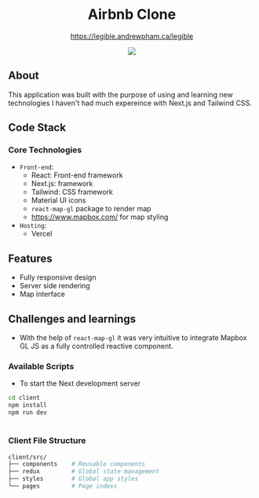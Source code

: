 <div align="center">

# Airbnb Clone

https://legible.andrewpham.ca/legible

<img src="~/../airbnbpreview.png">

</div>

## About

This application was built with the purpose of using and learning new technologies I haven't had much expereince with Next.js and Tailwind CSS.

## Code Stack

### Core Technologies

- `Front-end`:
  - React: Front-end framework
  - Next.js: framework
  - Tailwind: CSS framework
  - Material UI icons
  - `react-map-gl` package to render map
  - https://www.mapbox.com/ for map styling
- `Hosting`:
  - Vercel

## Features

- Fully responsive design
- Server side rendering
- Map interface

## Challenges and learnings

- With the help of `react-map-gl` it was very intuitive to integrate Mapbox GL JS as a fully controlled reactive component.

### Available Scripts

- To start the Next development server

```sh
cd client
npm install
npm run dev
```

#

### Client File Structure

```sh
client/src/
├── components    # Reusable components
├── redux         # Global state management
├── styles        # Global app styles
└── pages         # Page indexs

```

